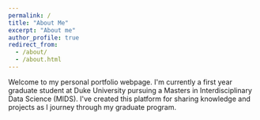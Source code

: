 ```yaml
---
permalink: /
title: "About Me"
excerpt: "About me"
author_profile: true
redirect_from: 
  - /about/
  - /about.html
---
```


Welcome to my personal portfolio webpage. I'm currently a first year graduate student at Duke University pursuing a Masters in Interdisciplinary Data Science (MIDS). I've created this platform for sharing knowledge and projects as I journey through my graduate program. 
